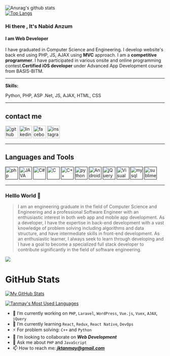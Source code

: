 ![Anurag's github stats](https://github-readme-stats.vercel.app/api?username=nabid-anzum)
<br>
[![Top Langs](https://github-readme-stats.vercel.app/api/top-langs/?username=nabid-anzum)](https://github.com/nabid-anzum/github-readme-stats)

### Hi there , It's Nabid Anzum
#### I am Web Developer
I have graduated in Computer Science and Engineering. I develop website's back end using PHP, JS, AJAX using **MVC** approach. I am a **competitive programmer**. I have participated in various onsite and online programming contest.**Certified iOS developer** under Advanced App Development course from BASIS-BITM.
***
**Skills:**

Python, PHP, ASP .Net, JS, AJAX, HTML, CSS

***
## contact me
[<img src='https://cdn.jsdelivr.net/npm/simple-icons@3.0.1/icons/github.svg' alt='github' height='40'>](https://github.com/nabid-anzum)  [<img src='https://cdn.jsdelivr.net/npm/simple-icons@3.0.1/icons/linkedin.svg' alt='linkedin' height='40'>](https://www.linkedin.com/in/nabid-anzum-316425138/)  [<img src='https://cdn.jsdelivr.net/npm/simple-icons@3.0.1/icons/facebook.svg' alt='facebook' height='40'>](https://www.facebook.com/nabid.anzum1)  [<img src='https://cdn.jsdelivr.net/npm/simple-icons@3.0.1/icons/instagram.svg' alt='instagram' height='40'>](https://www.instagram.com/nabid_anzum/)

***
## Languages and Tools
[<img src='https://cdn.jsdelivr.net/npm/simple-icons@3.0.1/icons/php.svg' alt='php' height='40'>]()
[<img src='https://cdn.jsdelivr.net/npm/simple-icons@3.0.1/icons/java.svg' alt='JAVA' height='40'>]()
[<img src='https://cdn.jsdelivr.net/npm/simple-icons@3.0.1/icons/csharp.svg' alt='C#' height='40'>]()
[<img src='https://cdn.jsdelivr.net/npm/simple-icons@3.0.1/icons/c.svg' alt='C' height='40'>]()
[<img src='https://cdn.jsdelivr.net/npm/simple-icons@3.0.1/icons/cplusplus.svg' alt='C++' height='40'>]()
[<img src='https://cdn.jsdelivr.net/npm/simple-icons@3.0.1/icons/python.svg' alt='python' height='40'>]()
[<img src='https://cdn.jsdelivr.net/npm/simple-icons@3.0.1/icons/android.svg' alt='Android' height='40'>]()
[<img src='https://cdn.jsdelivr.net/npm/simple-icons@3.0.1/icons/jquery.svg' alt='jQuery' height='40'>]()
[<img src='https://cdn.jsdelivr.net/npm/simple-icons@3.0.1/icons/visualstudio.svg' alt='Visual Studio' height='40'>]()
[<img src='https://cdn.jsdelivr.net/npm/simple-icons@3.0.1/icons/mysql.svg' alt='mysql' height='40'>]() 
[<img src='https://cdn.jsdelivr.net/npm/simple-icons@3.0.1/icons/sublimetext.svg' alt='sublimetext' height='40'>]() 

***

### Helllo World 👋

<!--
**tanmayjay/tanmayjay** is a ✨ _special_ ✨ repository because its `README.md` (this file) appears on your GitHub profile.
-->

> I am an engineering graduate in the field of Computer Science and Engineering and a professional Software Engineer with an enthusiastic interest in both web app and mobile app development. As a developer, I have the expertise in back-end development with a vast knowledge of problem solving including algorithms and data structure, and have intermediate skills in front-end development. As an enthusiastic learner, I always seek to learn through developing and I have a goal to become a specialized full stack developer to contribute significantly in the field of software engineering. 

<a href="https://github.com/antonkomarev/github-profile-views-counter">
    <img src="https://komarev.com/ghpvc/?username=nabid-anzum">
</a>


# GitHub Stats

[![My GitHub Stats](https://github-readme-stats.vercel.app/api?username=tanmayjay&theme=react&show_icons=true&private=true&include_all_commits=true&border_radius=4&count_private=true)](https://github.com/tanmayjay)

[![Tanmay's Most Used Languages](https://github-readme-stats.vercel.app/api/top-langs/?username=tanmayjay&private=true&theme=react&count_private=true&show_icons=true)](https://github.com/tanmayjay)

- 🔭 I’m currently working on `PHP`, `Laravel`, `WordPress`, `Vue.js`, `Vuex`, `AJAX`, `jQuery`
- 🌱 I’m currently learning `React`, `Redux`, `React Native`, `DevOps`
- ⚡ For problem solving: `C++` and `Python`
- 👯 I’m looking to collaborate on ***Web Development***
- 💬 Ask me about `PHP` and `JavaScript`
- 📫 How to reach me: ***jktanmay@gmail.com***

